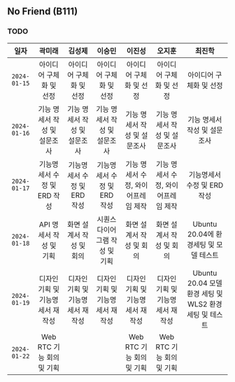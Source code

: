 ## No Friend (B111)

### TODO

|     일자     |              곽미래              |              김성제              |              이승민              |               이진성                |               오지훈                |                         최진학                         |
| :----------: | :------------------------------: | :------------------------------: | :------------------------------: | :---------------------------------: | :---------------------------------: | :----------------------------------------------------: |
| `2024-01-15` |     아이디어 구체화 및 선정      |     아이디어 구체화 및 선정      |     아이디어 구체화 및 선정      |       아이디어 구체화 및 선정       |       아이디어 구체화 및 선정       |                아이디어 구체화 및 선정                 |
| `2024-01-16` |   기능 명세서 작성 및 설문조사   |   기능 명세서 작성 및 설문조사   |   기능 명세서 작성 및 설문조사   |    기능 명세서 작성 및 설문조사     |    기능 명세서 작성 및 설문조사     |              기능 명세서 작성 및 설문조사              |
| `2024-01-17` |   기능명세서 수정 및 ERD 작성    |   기능명세서 수정 및 ERD 작성    |   기능명세서 수정 및 ERD 작성    | 기능 명세서 수정, 와이어프레임 제작 | 기능 명세서 수정, 와이어프레임 제작 |              기능명세서 수정 및 ERD 작성               |
| `2024-01-18` |     API 명세서 작성 및 기획      |     화면 설계서 작성 및 회의     |  시퀀스 다이어그램 작성 및 기획  |      화면 설계서 작성 및 회의       |      화면 설계서 작성 및 회의       |         Ubuntu 20.04에 환경세팅 및 모델 테스트         |
| `2024-01-19` | 디자인 기획 및 기능명세서 재작성 | 디자인 기획 및 기능명세서 재작성 | 디자인 기획 및 기능명세서 재작성 |  디자인 기획 및 기능명세서 재작성   |  디자인 기획 및 기능명세서 재작성   | Ubuntu 20.04 모델 환경 세팅 및 WLS2 환경세팅 및 테스트 |
| `2024-01-22` | Web RTC 기능 회의 및 기획 | | | Web RTC 기능 회의 및 기획 | Web RTC 기능 회의 및 기획 |  |
